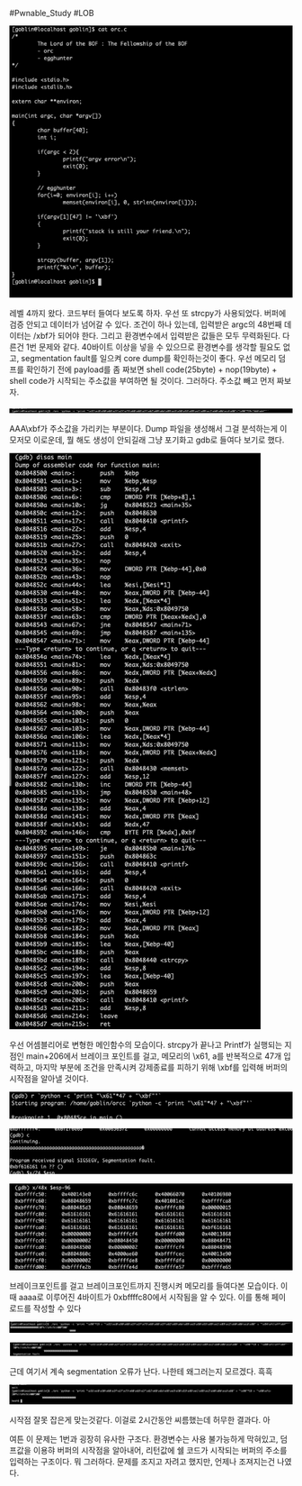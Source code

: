 #Pwnable_Study #LOB

![](img/4-01.png)

레벨 4까지 왔다. 코드부터 들여다 보도록 하자. 우선 또 strcpy가 사용되었다. 버퍼에 검증 안되고 데이터가 넘어갈 수 있다. 조건이 하나 있는데, 입력받은 argc의 48번째 데이터는 /xbf가 되어야 한다.  그리고 환경변수에서 입력받은 값들은 모두 무력화된다. 다른건 1번 문제와 같다. 40바이트 이상을 넣을 수 있으므로 환경변수를 생각할 필요도 없고,  segmentation fault를 일으켜 core dump를 확인하는것이 좋다.
우선 메모리 덤프를 확인하기 전에 payload를 좀 짜보면 shell code(25byte) + nop(19byte) + shell code가 시작되는 주소값을 부여하면 될 것이다. 그러하다.
주소값 빼고 먼저 짜보자.

![](img/4-02.png)

AAA\xbf가 주소값을 가리키는 부분이다. Dump 파일을 생성해서 그걸 분석하는게 이모저모 이로운데, 뭘 해도 생성이 안되길래 그냥 포기화고 gdb로 들여다 보기로 했다.

![](img/4-03.png)

우선 어셈블리어로 변형한 메인함수의 모습이다. strcpy가 끝나고 Printf가 실행되는 지점인 main+206에서 브레이크 포인트를 걸고, 메모리의 \x61, a를 반복적으로 47개 입력하고, 마지막 부분에 조건을 만족시켜 강제종료를 피하기 위해 \xbf를 입력해 버퍼의 시작점을 알아낼 것이다.

![](img/4-04.png)

![](img/4-05.png)

![](img/4-06.png)

브레이크포인트를 걸고 브레이크포인트까지 진행시켜 메모리를 들여다본 모습이다. 이때 aaaa로 이루어진 4바이트가 0xbffffc80에서 시작됨을 알 수 있다. 이를 통해 페이로드를 작성할 수 있다

![](img/4-07.png)

![](img/4-08.png)

근데 여기서 계속 segmentation 오류가 난다. 나한테 왜그러는지 모르겠다. 흑흑

![](img/4-09.png)

시작점 잘못 잡은게 맞는것같다. 이걸로 2시간동안 씨름했는데 허무한 결과다. 아

여튼 이 문제는 1번과 굉장히 유사한 구조다. 환경변수는 사용 불가능하게 막혀있고, 덤프값을 이용햐 버퍼의 시작점을 알아내어, 리턴값에 쉘 코드가 시작되는 버퍼의 주소를 입력하는 구조이다. 뭐 그러하다. 문제를 조지고 자려고 했지만, 언제나 조져지는건 나였다.